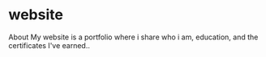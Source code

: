 # website
About My website is a portfolio where i share who i am, education, and the certificates I've earned..
